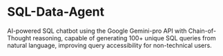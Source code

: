 # SQL-Data-Agent
AI-powered SQL chatbot using the Google Gemini-pro API with Chain-of-Thought reasoning, capable of generating 100+ unique SQL queries from natural language, improving query accessibility for non-technical users.
